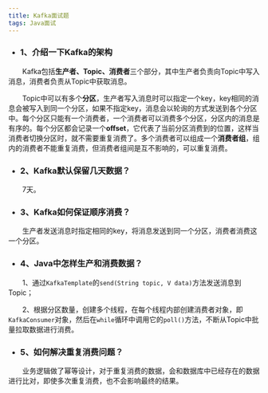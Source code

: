 ```yaml
---
title: Kafka面试题
tags: Java面试
---
```


* ### 1、介绍一下Kafka的架构

　　Kafka包括**生产者、Topic、消费者**三个部分，其中生产者负责向Topic中写入消息，消费者负责从Topic中获取消息。

　　Topic中可以有多个**分区**，生产者写入消息时可以指定一个key，key相同的消息会被写入到同一个分区，如果不指定key，消息会以轮询的方式发送到各个分区中。每个分区只能有一个消费者，一个消费者可以消费多个分区，分区内的消息是有序的。每个分区都会记录一个**offset**，它代表了当前分区消费到的位置，这样当消费者切换分区时，就不需要重复消费了。多个消费者可以组成一个**消费者组**，组内的消费者不能重复消费，但消费者组间是互不影响的，可以重复消费。

* ### 2、Kafka默认保留几天数据？

　　7天。

* ### 3、Kafka如何保证顺序消费？

　　生产者发送消息时指定相同的key，将消息发送到同一个分区，消费者消费这一个分区。

* ### 4、Java中怎样生产和消费数据？

　　1、通过`KafkaTemplate`的`send(String topic, V data)`方法发送消息到Topic；

　　2、根据分区数量，创建多个线程，在每个线程内部创建消费者对象，即`KafkaConsumer`对象，然后在`while`循环中调用它的`poll()`方法，不断从Topic中批量拉取数据进行消费。

* ### 5、如何解决重复消费问题？

　　业务逻辑做了幂等设计，对于重复消费的数据，会和数据库中已经存在的数据进行比对，即使多次重复消费，也不会影响最终的结果。